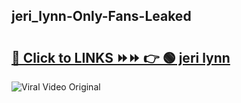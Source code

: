 
 ## jeri_lynn-Only-Fans-Leaked

# <h2><a href="https://clipsfans.com/jeri_lynn&ref=git">🔗 Click to LINKS ⏩⏩ 👉 🟢 jeri lynn </a></h2>

<a href="https://clipsfans.com/jeri_lynn&ref=git" rel="nofollow" data-target="animated-image.originalLink"><img src="https://i.ibb.co.com/xMMVF88/686577567.gif" alt="Viral Video Original" style="max-width: 100%; display: inline-block;" data-target="animated-image.originalImage"></a>
